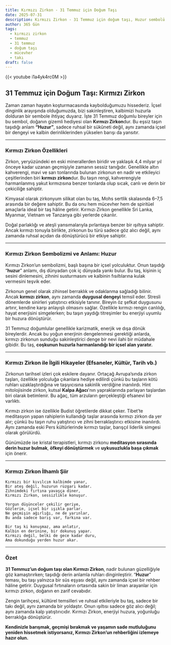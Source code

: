 ```yaml
---
title: Kırmızı Zirkon - 31 Temmuz için Doğum Taşı
date: 2025-07-31
description: Kırmızı Zirkon - 31 Temmuz için doğum taşı, Huzur sembolü. Bu özel taşın derin anlamını öğrenin.
author: 365 Gün
tags:
  - kırmızı zirkon
  - temmuz
  - 31 temmuz
  - doğum taşı
  - mücevher
  - takı
draft: false
---
```


{{< youtube i1a4yk4rc0M >}}

## 31 Temmuz için Doğum Taşı: Kırmızı Zirkon

Zaman zaman hayatın koşturmacasında kaybolduğumuzu hissederiz. İçsel dinginlik arayışında olduğumuzda, bizi sakinleştiren, kalbimizi huzurla dolduran bir sembole ihtiyaç duyarız. İşte 31 Temmuz doğumlu bireyler için bu sembol, doğanın gizemli hediyesi olan **Kırmızı Zirkon**dur. Bu eşsiz taşın taşıdığı anlam **“Huzur”**, sadece ruhsal bir sükûneti değil, aynı zamanda içsel bir dengeyi ve kalbin derinliklerinden yükselen barışı da yansıtır.

---

### Kırmızı Zirkon Özellikleri

Zirkon, yeryüzündeki en eski minerallerden biridir ve yaklaşık 4,4 milyar yıl önceye kadar uzanan geçmişiyle zamanın sessiz tanığıdır. Genellikle altın kahverengi, mavi ve sarı tonlarında bulunan zirkonun en nadir ve etkileyici çeşitlerinden biri **kırmızı zirkon**dur. Bu taşın rengi, kahverengiyle harmanlanmış yakut kırmızısına benzer tonlarda olup sıcak, canlı ve derin bir çekiciliğe sahiptir.

Kimyasal olarak zirkonyum silikat olan bu taş, Mohs sertlik skalasında 6–7,5 arasında bir değere sahiptir. Bu da onu hem mücevher hem de spiritüel amaçlarla ideal bir taş hâline getirir. Kırmızı Zirkon genellikle Sri Lanka, Myanmar, Vietnam ve Tanzanya gibi yerlerde çıkarılır.

Doğal parlaklığı ve ateşli yansımalarıyla pırlantaya benzer bir ışıltıya sahiptir. Ancak kırmızı tonuyla birlikte, zirkonun bu türü sadece göz alıcı değil, aynı zamanda ruhsal açıdan da dönüştürücü bir etkiye sahiptir.

---

### Kırmızı Zirkon Sembolizmi ve Anlamı: Huzur

Kırmızı Zirkon’un sembolizmi, başlı başına bir içsel yolculuktur. Onun taşıdığı “**huzur**” anlamı, dış dünyadan çok iç dünyada yankı bulur. Bu taş, kişinin iç sesini dinlemesini, zihnini susturmasını ve kalbinin fısıltılarına kulak vermesini teşvik eder.

Zirkonun genel olarak zihinsel berraklık ve odaklanma sağladığı bilinir. Ancak **kırmızı zirkon**, aynı zamanda **duygusal dengeyi** temsil eder. Stresli dönemlerde sinirleri yatıştırıcı etkisiyle tanınır. Bireyin öz şefkat duygusunu artırır, kendine karşı anlayışlı olmasını sağlar. Özellikle kırmızı rengin canlılığı, hayat enerjisini simgelerken; bu taşın yaydığı titreşimler bu enerjiyi uyumlu bir huzura dönüştürür.

31 Temmuz doğumlular genellikle karizmatik, enerjik ve dışa dönük bireylerdir. Ancak bu yoğun enerjinin dengelenmesi gerektiği anlarda, kırmızı zirkonun sunduğu sakinleştirici denge bir nevi ilahi bir müdahale gibidir. Bu taş, **coşkunun huzurla harmanlandığı bir içsel alan yaratır.**

---

### Kırmızı Zirkon ile İlgili Hikayeler (Efsaneler, Kültür, Tarih vb.)

Zirkonun tarihsel izleri çok eskilere dayanır. Ortaçağ Avrupa’sında zirkon taşları, özellikle yolculuğa çıkanlara hediye edilirdi çünkü bu taşların kötü ruhları uzaklaştırdığına ve taşıyıcısına sakinlik verdiğine inanılırdı. Hint mitolojisinde zirkon, kutsal **Kalpa Ağacı**'nın yapraklarında parlayan taşlardan biri olarak betimlenir. Bu ağaç, tüm arzuların gerçekleştiği efsanevi bir varlıktı.

Kırmızı zirkon ise özellikle Budist öğretilerde dikkat çeker. Tibet’te meditasyon yapan rahiplerin kullandığı taşlar arasında kırmızı zirkon da yer alır; çünkü bu taşın ruhu yatıştırıcı ve zihni berraklaştırıcı etkisine inanılırdı. Aynı zamanda eski Pers kültürlerinde kırmızı taşlar, barışçıl liderlik simgesi olarak görülürdü.

Günümüzde ise kristal terapistleri, kırmızı zirkonu **meditasyon sırasında derin huzur bulmak**, **öfkeyi dönüştürmek** ve **uykusuzlukla başa çıkmak** için önerir.

---

### Kırmızı Zirkon İlhamlı Şiir

```
Kırmızı bir kıvılcım kalbimde yanar,  
Bir ateş değil, huzurun rüzgarı kadar.  
Zihnimdeki fırtına yavaşça diner,  
Kırmızı Zirkon, sessizlikle konuşur.

Yorgun düşünceler çekilir geriye,  
Gözlerim, içsel bir ışıkla parlar.  
Ne geçmişin ağırlığı, ne de yarınlar,  
Bu anda sadece barış var, farkına var.

Bir taş ki konuşmaz, ama anlatır,  
Kalbin en derinine, bir dokunuş yapar.  
Kırmızı değil, belki de gece kadar duru,  
Ama dokunduğu yerden huzur akar.
```

---

### Özet

**31 Temmuz’un doğum taşı olan Kırmızı Zirkon**, nadir bulunan güzelliğiyle göz kamaştırırken; taşıdığı derin anlamla ruhları dinginleştirir. “**Huzur**” teması, bu taşı yalnızca bir süs eşyası değil, aynı zamanda içsel bir rehber hâline getirir. Duygusal fırtınaların ortasında sakin bir liman arayanlar için kırmızı zirkon, doğanın en zarif cevabıdır.

Zengin tarihçesi, kültürel temsilleri ve ruhsal etkileriyle bu taş, sadece bir takı değil, aynı zamanda bir yoldaştır. Onun ışıltısı sadece göz alıcı değil; aynı zamanda kalp yatıştırıcıdır. Kırmızı Zirkon, enerjiyi huzura, yoğunluğu berraklığa dönüştürür.

**Kendinizle barışmak, geçmişi bırakmak ve yaşamın sade mutluluğunu yeniden hissetmek istiyorsanız, Kırmızı Zirkon’un rehberliğini izlemeye hazır olun.**
